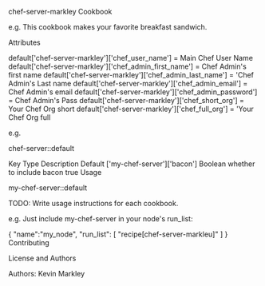 chef-server-markley Cookbook



e.g. This cookbook makes your favorite breakfast sandwich.



Attributes

default['chef-server-markley']['chef_user_name'] = Main Chef User Name
default['chef-server-markley']['chef_admin_first_name'] = Chef Admin's first name
default['chef-server-markley']['chef_admin_last_name'] = 'Chef Admin's Last name
default['chef-server-markley']['chef_admin_email'] = Chef Admin's email
default['chef-server-markley']['chef_admin_password'] = Chef Admin's Pass
default['chef-server-markley']['chef_short_org'] = Your Chef Org short
default['chef-server-markley']['chef_full_org'] = 'Your Chef Org full

e.g.

chef-server::default

Key	Type	Description	Default
['my-chef-server']['bacon']	Boolean	whether to include bacon	true
Usage

my-chef-server::default

TODO: Write usage instructions for each cookbook.

e.g. Just include my-chef-server in your node's run_list:

{
  "name":"my_node",
  "run_list": [
    "recipe[chef-server-markleu]"
  ]
}
Contributing


License and Authors

Authors: Kevin Markley